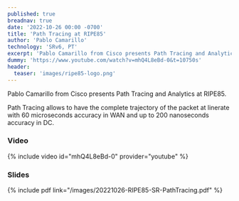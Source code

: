 ```yaml
---
published: true
breadnav: true
date: '2022-10-26 00:00 -0700'
title: 'Path Tracing at RIPE85'
author: 'Pablo Camarillo'
technology: 'SRv6, PT'
excerpt: 'Pablo Camarillo from Cisco presents Path Tracing and Analytics at RIPE85.'
dummy: 'https://www.youtube.com/watch?v=mhQ4L8eBd-0&t=10750s'
header:
  teaser: 'images/ripe85-logo.png'
---
```


Pablo Camarillo from Cisco presents Path Tracing and Analytics at RIPE85. 

Path Tracing allows to have the complete trajectory of the packet at linerate with 60 microseconds accuracy in WAN and up to 200 nanoseconds accuracy in DC. 

### Video

{% include video id="mhQ4L8eBd-0" provider="youtube" %}

### Slides

{% include pdf link="/images/20221026-RIPE85-SR-PathTracing.pdf" %}

